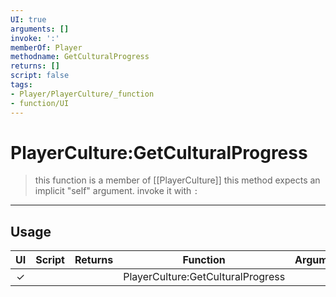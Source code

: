 ```yaml
---
UI: true
arguments: []
invoke: ':'
memberOf: Player
methodname: GetCulturalProgress
returns: []
script: false
tags:
- Player/PlayerCulture/_function
- function/UI
---
```

# PlayerCulture:GetCulturalProgress
> this function is a member of [[PlayerCulture]]
> this method expects an implicit "self" argument. invoke it with `:`
-----
## Usage
|  UI | Script | Returns | Function | Arguments |
|:---:|:------:|-------:|:--------:|:---------|
|✓| ||PlayerCulture:GetCulturalProgress||
